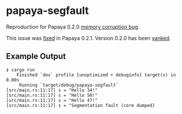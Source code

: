 papaya-segfault
===
Reproduction for Papaya 0.2.0 [memory corruption bug](https://github.com/ibraheemdev/papaya/issues/63).

This issue was [fixed](https://github.com/ibraheemdev/papaya/pull/64) in Papaya 0.2.1.
Version 0.2.0 has been [yanked](https://crates.io/crates/papaya/0.2.0).

## Example Output
```text
❯ cargo run
    Finished `dev` profile [unoptimized + debuginfo] target(s) in 0.00s
     Running `target/debug/papaya-segfault`
[src/main.rs:11:17] s = "Hello 34!"
[src/main.rs:11:17] s = "Hello 50!"
[src/main.rs:11:17] s = "Hello 47!"
[src/main.rs:11:17] s = "Segmentation fault (core dumped)
```

